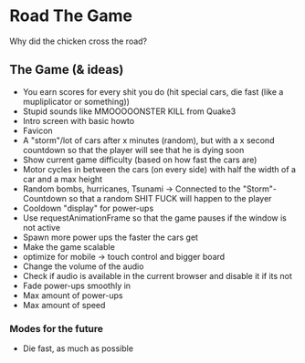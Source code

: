 Road The Game
===

Why did the chicken cross the road?




## The Game (& ideas)

* You earn scores for every shit you do (hit special cars, die fast (like a mupliplicator or something))
* Stupid sounds like MMOOOOONSTER KILL from Quake3
* Intro screen with basic howto
* Favicon
* A "storm"/lot of cars after x minutes (random), but with a x second countdown so that the player will see that he is dying soon
* Show current game difficulty (based on how fast the cars are)
* Motor cycles in between the cars (on every side) with half the width of a car and a max height
* Random bombs, hurricanes, Tsunami -> Connected to the "Storm"-Countdown so that a random SHIT FUCK will happen to the player
* Cooldown "display" for power-ups
* Use requestAnimationFrame so that the game pauses if the window is not active
* Spawn more power ups the faster the cars get
* Make the game scalable
* optimize for mobile -> touch control and bigger board
* Change the volume of the audio
* Check if audio is available in the current browser and disable it if its not
* Fade power-ups smoothly in
* Max amount of power-ups
* Max amount of speed



### Modes for the future

* Die fast, as much as possible




